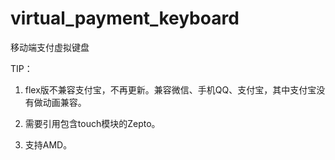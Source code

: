 # virtual_payment_keyboard
移动端支付虚拟键盘

 TIP：

 1. flex版不兼容支付宝，不再更新。兼容微信、手机QQ、支付宝，其中支付宝没有做动画兼容。

 1. 需要引用包含touch模块的Zepto。

 1. 支持AMD。